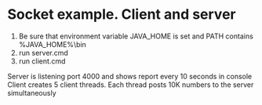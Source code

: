# Socket example. Client and server

1) Be sure that environment variable JAVA_HOME is set and PATH contains %JAVA_HOME%\bin
2) run server.cmd
3) run client.cmd

Server is listening port 4000 and shows report every 10 seconds in console
Client creates 5 client threads. Each thread posts 10K numbers to the server simultaneously




